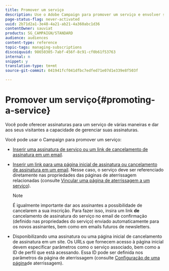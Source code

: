 ```yaml
---
title: Promover um serviço
description: Use o Adobe Campaign para promover um serviço e envolver seus clientes por meio de páginas de aterrissagem dedicadas, e-mails ou diretamente em seu site.
page-status-flag: never-activated
uuid: 2b71d2a1-3e48-4a21-ab21-4a360abc1d36
contentOwner: sauviat
products: SG_CAMPAIGN/STANDARD
audience: audiences
content-type: reference
topic-tags: managing-subscriptions
discoiquuid: 98650305-7abf-456f-8c91-cf0b61f53763
internal: n
snippet: y
translation-type: tm+mt
source-git-commit: 041941fcf041dfbc7edfed71e07d1e339e8f503f

---
```



# Promover um serviço{#promoting-a-service}

Você pode oferecer assinaturas para um serviço de várias maneiras e dar aos seus visitantes a capacidade de gerenciar suas assinaturas.

Você pode usar o Campaign para promover um serviço:

* [Inserir uma assinatura de serviço ou um link de cancelamento de assinatura em um email](../../designing/using/links.md#inserting-a-link).

* [Inserir um link para uma página inicial de assinatura ou cancelamento de assinatura em um email](../../designing/using/links.md). Nesse caso, o serviço deve ser referenciado diretamente nas propriedades das páginas de aterrissagem relacionadas (consulte [Vincular uma página de aterrissagem a um serviço](../../channels/using/configuring-landing-page.md#linking-a-landing-page-to-a-service)).

   >[!NOTE]
   >
   >É igualmente importante dar aos assinantes a possibilidade de cancelarem a sua inscrição. Para fazer isso, insira um link <b>de</b> cancelamento de assinatura do serviço no email de confirmação (definido nas propriedades do serviço) enviado automaticamente para os novos assinantes, bem como em emails futuros de newsletters.

* Disponibilizando uma assinatura ou uma página inicial de cancelamento de assinatura em um site. Os URLs que fornecem acesso à página inicial devem especificar parâmetros como o serviço associado, bem como a ID de perfil que está acessando. Essa ID pode ser definida nos parâmetros da página de aterrissagem (consulte [Configuração de uma página](../../channels/using/configuring-landing-page.md)de aterrissagem).
